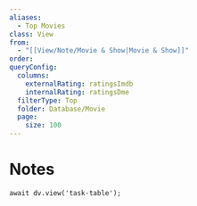 ```yaml
---
aliases:
  - Top Movies
class: View
from:
  - "[[View/Note/Movie & Show|Movie & Show]]"
order: 
queryConfig:
  columns:
    externalRating: ratingsImdb
    internalRating: ratingsDme
  filterType: Top
  folder: Database/Movie
  page:
    size: 100
---
```

# Notes

```dataviewjs
await dv.view('task-table');
```
